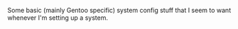 Some basic (mainly Gentoo specific) system config stuff that I seem to want whenever I'm setting up a system.
